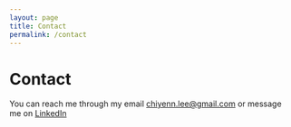 ```yaml
---
layout: page
title: Contact
permalink: /contact
---
```


# Contact

You can reach me through my email chiyenn.lee@gmail.com or message me on [LinkedIn](https://www.linkedin.com/in/chiyen-lee/)

<!-- You may contact me [through my email](mailto:l.nguyen.paul@gmail.com) or [tweet at me](https://twitter.com/intent/tweet?text=%40paululele) if you have any questions or would like to bring up any issues. -->
